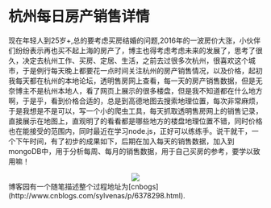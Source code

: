 # 杭州每日房产销售详情
现在年轻人到25岁+,总的要考虑买房结婚的问题,2016年的一波房价大涨，小伙伴们纷纷表示再也买不起上海的房产了，博主也得考虑考虑未来的发展了，思考了很久，决定去杭州工作、买房、定居、生活，之前去过很多次杭州，很喜欢这个城市，于是例行每天晚上都要花一点时间关注杭州的房产销售情况，以及价格，起初我每天都在杭州的本地论坛，透明售房网上查看，每一天的房产销售数据，但是无奈博主不是杭州本地人，看了网页上展示的很多楼盘，但是我不知道都在什么地方啊，于是乎，看到价格合适的，总是到高德地图去搜索地理位置，每次非常麻烦，于是我想是不是可以，写一个小的爬虫工具，每天抓取透明售房网上的销售记录，直接展示在地图上，直观明了的看看都是哪些地方的楼盘地理位置不错，同时价格也在能接受的范围内，同时最近在学习node.js，正好可以练练手。说干就干，一个下午时间，有了初步的成果如下，后期在加入每天的销售数据，加入到mongoDB中，用于分析每周、每月的销售数据，用于自己买房的参考，要学以致用嘛！
<div style="text-align:center" align="center">
  <img src="https://react-map.github.io/demo/hzfc.png" />
</div>  
博客园有一个随笔描述整个过程地址为[cnbogs](http://www.cnblogs.com/sylvenas/p/6378298.html).